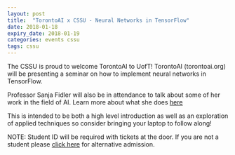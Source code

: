 ```yaml
---
layout: post
title:  "TorontoAI x CSSU - Neural Networks in TensorFlow"
date: 2018-01-18
expiry_date: 2018-01-19
categories: events cssu
tags: cssu
---
```


The CSSU is proud to welcome TorontoAI to UofT! TorontoAI (torontoai.org) will be presenting a seminar on how to implement neural networks in TensorFlow.

Professor Sanja Fidler will also be in attendance to talk about some of her work in the field of AI. Learn more about what she does [here](http://www.cs.utoronto.ca/~fidler/)

This is intended to be both a high level introduction as well as an exploration of applied techniques so consider bringing your laptop to follow along!

NOTE: Student ID will be required with tickets at the door. If you are not a student please [click here](https://www.meetup.com/Toronto-AI/events/245997433/) for alternative admission.
